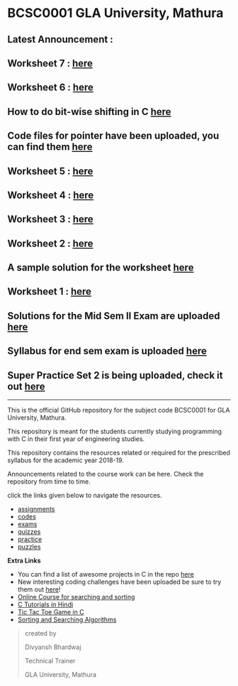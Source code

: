 # BCSC0001 GLA University, Mathura



## Latest Announcement : 
## Worksheet 7 : [here](https://github.com/dbc2201/gla-bcsc0001-2018/blob/master/worksheets/worksheet7.md)  
## Worksheet 6 : [here](https://github.com/dbc2201/gla-bcsc0001-2018/blob/master/worksheets/worksheet6.md)  
## How to do bit-wise shifting in C [here](https://gist.github.com/dbc2201/986ae470adfc0277a55777a45e00855c)  
## Code files for pointer have been uploaded, you can find them [here](https://github.com/dbc2201/gla-bcsc0001-2018/tree/master/codes/pointers)  
## Worksheet 5 : [here](https://github.com/dbc2201/gla-bcsc0001-2018/blob/master/Worksheet%205.md)  
## Worksheet 4 : [here](https://github.com/dbc2201/gla-bcsc0001-2018/blob/master/Worksheet4.md)  
## Worksheet 3 : [here](https://github.com/dbc2201/gla-bcsc0001-2018/blob/master/Worksheet3.md)  
## Worksheet 2 : [here](https://github.com/dbc2201/gla-bcsc0001-2018/blob/master/puzzles/Worksheet2.md)  
## A sample solution for the worksheet [here](https://github.com/shivamyadav37/C_Programming_Worksheet_1)  
## Worksheet 1 : [here](https://github.com/dbc2201/gla-bcsc0001-2018/blob/master/puzzles/C%20Programming%20Worksheet.md)  
## Solutions for the Mid Sem II Exam are uploaded [here](https://github.com/dbc2201/gla-bcsc0001-2018/blob/master/exams/mid%20sem%202/answers/readme.md)  
## Syllabus for end sem exam is uploaded [here](https://github.com/dbc2201/gla-bcsc0001-2018/blob/master/exams/end%20sem/syllabus.md)  
## Super Practice Set 2 is being uploaded, check it out [here](https://github.com/dbc2201/gla-bcsc0001-2018/blob/master/practice/questions/Super%20Practice%20Set%202.md)  
____



This is the official GitHub repository for the subject code BCSC0001 for GLA University, Mathura. 

This repository is meant for the students currently studying programming with C in their first year of engineering studies.

This repository contains the resources related or required for the prescribed syllabus for the academic year 2018-19.

Announcements related to the course work can be here. Check the repository from time to time. 

click the links given below to navigate the resources.

- [assignments](https://github.com/dbc2201/gla-bcsc0001-2018/blob/master/assignments/README.md)
- [codes](https://github.com/dbc2201/gla-bcsc0001-2018/blob/master/codes/README.md)  
- [exams](https://github.com/dbc2201/gla-bcsc0001-2018/blob/master/exams/README.md) 
- [quizzes](https://github.com/dbc2201/gla-bcsc0001-2018/tree/master/quizzes/README.md)  
- [practice](https://github.com/dbc2201/gla-bcsc0001-2018/tree/master/practice/README.md)  
- [puzzles](https://github.com/dbc2201/gla-bcsc0001-2018/tree/master/puzzles)  



**Extra Links**
* You can find a list of awesome projects in C in the repo [here](https://github.com/jorgegonzalez/beginner-projects#projects)  
* New interesting coding challenges have been uploaded be sure to try them out [here](https://github.com/dbc2201/gla-bcsc0001-2018/blob/master/puzzles/challenges.md)! 
* [Online Course for searching and sorting](http://qrcode.flipick.com/index.php/366)    
* [C Tutorials in Hindi](https://spoken-tutorial.org/tutorial-search/?search_foss=C+and+Cpp&search_language=Hindi)
* [Tic Tac Toe Game in C](https://github.com/dbc2201/gla-bcsc0001-2018/blob/master/codes/tictactoe.md)    
* [Sorting and Searching Algorithms](https://github.com/TheAlgorithms/Java)  



> created by
>
> Divyansh Bhardwaj
>
> Technical Trainer
>
> GLA University, Mathura
